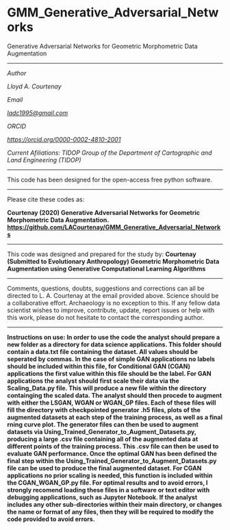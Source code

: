 # GMM_Generative_Adversarial_Networks
Generative Adversarial Networks for Geometric Morphometric Data Augmentation



-----------------------------------------------------------------------------------------------------------------

<i>
Author

Lloyd A. Courtenay

Email

ladc1995@gmail.com

ORCID

https://orcid.org/0000-0002-4810-2001

Current Afiliations:
TIDOP Group of the Department of Cartographic and Land Engineering (TIDOP)

</i>

---------------------------------------------------------------------------------------------------

This code has been designed for the open-access free python software.

--------------------------------------------------------

Please cite these codes as:

 <b> Courtenay (2020) Generative Adversarial Networks for Geometric Morphometric Data Augmentation. https://github.com/LACourtenay/GMM_Generative_Adversarial_Networks
</b>

--------------------------------------------------------

This code was designed and prepared for the study by:
<b> Courtenay (Submitted to Evolutionary Anthropology) Geometric Morphometric Data Augmentation using Generative Computational Learning Algorithms </b>

------------------------------------------------------------
Comments, questions, doubts, suggestions and corrections can all be directed to L. A. Courtenay at the email provided above.
Science should be a collaborative effort. Archaeology is no exception to this. If any fellow data
scientist wishes to improve, contribute, update, report issues or help with this work, please do not hesitate to contact the corresponding author.

--------------------------------------------------------
<b> Instructions on use: <b>
In order to use the code the analyst should prepare a new folder as a directory for data science applications. This folder should contain a data.txt file containing
the dataset. All values should be seperated by commas. In the case of simple GAN applications no labels should be included within this file, for Conditional GAN (CGAN)
applications the first value within this file should be the label. For GAN applications the analyst should first scale their data via the Scaling_Data.py file. This will produce a new file within the directory containging the scaled data. The analyst should then procede to augment with either the LSGAN, WGAN or WGAN_GP files. Each of these files will fill the directory with checkpointed generator .h5 files, plots of the augmented datasets at each step of the training process, as well as a final rning curve plot. The generator files can then be used to augment datasets via Using_Trained_Generator_to_Augment_Datasets.py, producing a large .csv file containing all of the augmented data at different points of the training process. This .csv file can then be used to evaluate GAN performance. Once the optimal GAN has been defined the final step within the Using_Trained_Generator_to_Augment_Datasets.py file can be used to produce the final augmented dataset. For CGAN applications no prior scaling is needed, this function is included within the CGAN_WGAN_GP.py file. For optimal results and to avoid errors, I strongly recomend loading these files in a software or text editor with debugging applications, such as Jupyter Notebook. If the analyst includes any other sub-directories within their main directory, or changes the name or format of any files, then they will be required to modify the code provided to avoid errors.

